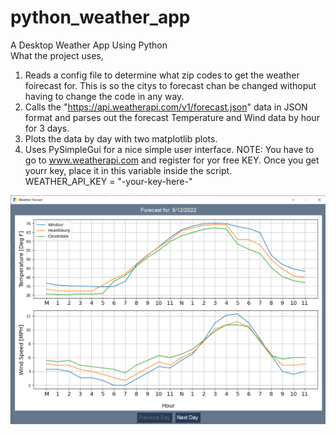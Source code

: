 # python_weather_app
A Desktop Weather App Using Python  
What the project uses,  
  1) Reads a config file to determine what zip codes to get the weather foirecast for. This is so the citys to forecast chan be changed withoput having to change the code in any way.
  2) Calls the "https://api.weatherapi.com/v1/forecast.json" data in JSON format and parses out the forecast Temperature and Wind data by hour for 3 days.  
  3) Plots the data by day with two matplotlib plots.  
  4) Uses PySimpleGui for a nice simple user interface.
  NOTE: You have to go to www.weatherapi.com and register for yor free KEY. Once you get yourr key, place it in this variable inside the script.  
  WEATHER_API_KEY = "-your-key-here-"


![Main GUI](https://github.com/Hagtronics/python_weather_app/blob/main/pictures/weather_app_gui.PNG)

